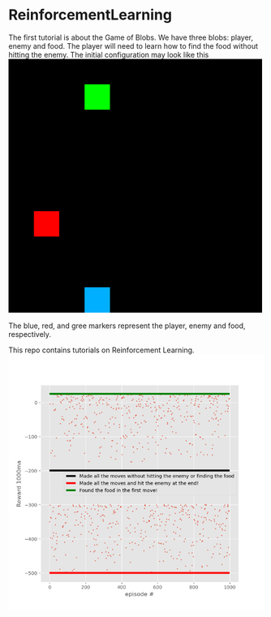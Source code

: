 # ReinforcementLearning
The first tutorial is about the Game of Blobs. We have three blobs: player, enemy and food. The player will need to learn how to find the food without hitting the enemy. The initial configuration may look like this ![](InitialConfig.png)


The blue, red, and gree markers represent the player, enemy and food, respectively. 

This repo contains tutorials on Reinforcement Learning. 
![](Score.png)